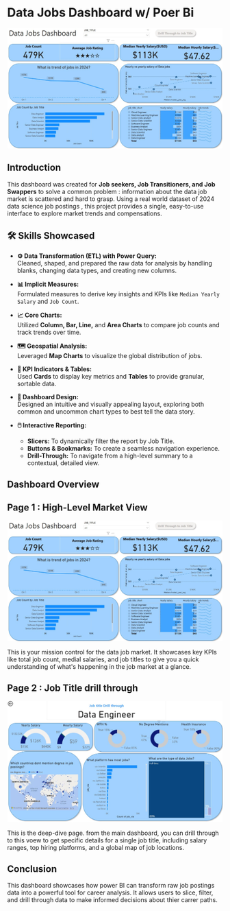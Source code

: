 # Data Jobs Dashboard w/ Poer Bi

![Dashboard Page 1](/Images/Proj1_Page1.jpg)


## Introduction

This dashboard was created for **Job seekers, Job Transitioners, and Job Swappers** to solve a common problem : information about the data job market is scattered and hard to grasp. Using a real world dataset of 2024 data science job postings , this project provides a single, easy-to-use interface to explore market trends and compensations.


## 🛠️ Skills Showcased

- **⚙️ Data Transformation (ETL) with Power Query:**  
  Cleaned, shaped, and prepared the raw data for analysis by handling blanks, changing data types, and creating new columns.

- **📊 Implicit Measures:**  
  Formulated measures to derive key insights and KPIs like `Median Yearly Salary` and `Job Count`.

- **📈 Core Charts:**  
  Utilized **Column, Bar, Line,** and **Area Charts** to compare job counts and track trends over time.

- **🗺️ Geospatial Analysis:**  
  Leveraged **Map Charts** to visualize the global distribution of jobs.

- **🔢 KPI Indicators & Tables:**  
  Used **Cards** to display key metrics and **Tables** to provide granular, sortable data.

- **🎨 Dashboard Design:**  
  Designed an intuitive and visually appealing layout, exploring both common and uncommon chart types to best tell the data story.

- **🖱️ Interactive Reporting:**  
  - **Slicers:** To dynamically filter the report by Job Title.  
  - **Buttons & Bookmarks:** To create a seamless navigation experience.  
  - **Drill-Through:** To navigate from a high-level summary to a contextual, detailed view.

## Dashboard Overview

## Page 1 : High-Level Market View

![Dashboard Page 1](/Images/Proj1_Page1.jpg)

This is your mission control for the data job market. It showcases key KPIs like total job count, medial salaries, and job titles to give you a quick understanding of what's happening in the job market at a glance.

## Page 2 : Job Title drill through

![Dashboard Page 2](/Images/Proj1_page2.jpg)

This is the deep-dive page. from the main dashboard, you can drill through to this voew to get specific details for a single job title, including salary ranges, top hiring platforms, and a global map of job locations.

## Conclusion

This dashboard showcases how power BI can transform raw job postings data into a powerful tool for career analysis. It allows users to slice, filter, and drill through data to make informed decisions about thier carrer paths.